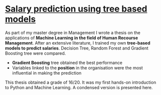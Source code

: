 # <ins> Salary prediction using tree based models </ins>

As part of my master degree in Management I wrote a thesis on the applications of **Machine Learning in the field of Human Recourse Management**.
After an extensive literature, I trained my own **tree-based models to predict salaries**.
Decision Tree, Random Forest and Gradient Boosting tree were compared.
-	**Gradient Boosting** tree obtained the best performance
-	Variables linked to the **position** in the organisation were the most influential in making the prediction

This thesis obtained a grade of 16/20. It was my first hands-on introduction to Python and Machine Learning. A condensed version is presented here.


